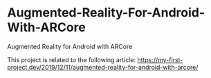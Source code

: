 # Augmented-Reality-For-Android-With-ARCore
Augmented Reality for Android with ARCore

This project is related to the following article: https://my-first-project.dev/2019/12/11/augmented-reality-for-android-with-arcore/
